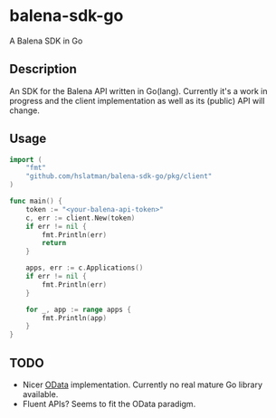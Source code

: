 # balena-sdk-go

A Balena SDK in Go

## Description

An SDK for the Balena API written in Go(lang).
Currently it's a work in progress and the client implementation as well as its (public) API will change.

## Usage

```go
import (
    "fmt"
	"github.com/hslatman/balena-sdk-go/pkg/client"
)

func main() {
	token := "<your-balena-api-token>"
	c, err := client.New(token)
	if err != nil {
		fmt.Println(err)
		return
	}

	apps, err := c.Applications()
	if err != nil {
		fmt.Println(err)
	}

	for _, app := range apps {
		fmt.Println(app)
	}
}
```

## TODO

* Nicer [OData](https://www.odata.org/) implementation. Currently no real mature Go library available.
* Fluent APIs? Seems to fit the OData paradigm.
